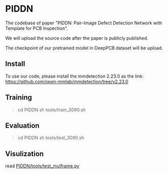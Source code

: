 # PIDDN
The codebase of paper "PIDDN: Pair-Image Defect Detection Network with Template for PCB Inspection".

We will upload the source code after the paper is publicly published.

The checkpoint of our pretrained model in DeepPCB dataset will be upload.

## Install
To use our code, please install the mmdetection 2.23.0 as the link: https://github.com/open-mmlab/mmdetection/tree/v2.23.0

## Training
> cd PIDDN
> sh tools/train_3090.sh
## Evaluation 
> cd PIDDN
> sh tools/test_3090.sh
## Visulization
read [PIDDN/tools/test_mulframe.py](PIDDN/tools/test_mulframe.py)
